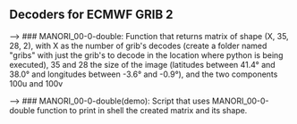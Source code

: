 ## Decoders for ECMWF GRIB 2

–> ### MANORI_00-0-double:
   Function that returns matrix of shape (X, 35, 28, 2), with X as the number of grib's decodes (create a folder named "gribs" with just the grib's to decode in the location where python is being executed), 35 and 28 the size of the image (latitudes between 41.4° and 38.0° and longitudes between -3.6° and -0.9°), and the two components 100u and 100v
   
–> ### MANORI_00-0-double(demo): Script that uses MANORI_00-0-double function to print in shell the created matrix and its shape.

